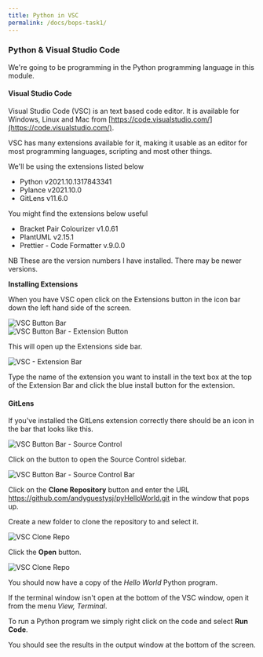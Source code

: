 ```yaml
---
title: Python in VSC
permalink: /docs/bops-task1/
---
```


### Python & Visual Studio Code

We're going to be programming in the Python programming language in this module. 

#### Visual Studio Code

Visual Studio Code (VSC) is an text based code editor. It is available for Windows, Linux and Mac from [https://code.visualstudio.com/](https://code.visualstudio.com/).  

VSC has many extensions available for it, making it usable as an editor for most programming languages, scripting and most other things.  

We'll be using the extensions listed below
* Python v2021.10.1317843341
* Pylance v2021.10.0
* GitLens v11.6.0
  
You might find the extensions below useful
* Bracket Pair Colourizer v1.0.61
* PlantUML v2.15.1
* Prettier - Code Formatter v.9.0.0

NB These are the version numbers I have installed. There may be newer versions.  

**Installing Extensions**

When you have VSC open click on the Extensions button in the icon bar down the left hand side of the screen.  

<centre>        
    <img src="{{ "/assets/img/vsc-ext.png" | relative_url }}" alt="VSC Button Bar" class="img-responsive">
</centre>
<BR>
<centre>        
    <img src="{{ "/assets/img/ext-btn.png" | relative_url }}" alt="VSC Button Bar - Extension Button" class="img-responsive">
</centre>

This will open up the Extensions side bar.  

<centre>        
    <img src="{{ "/assets/img/ext-bar.png" | relative_url }}" alt="VSC - Extension Bar" class="img-responsive">
</centre>

Type the name of the extension you want to install in the text box at the top of the Extension Bar and click the blue install button for the extension.  

#### GitLens

If you've installed the GitLens extension correctly there should be an icon in the bar that looks like this.  

<centre>        
    <img src="{{ "/assets/img/ext-git.png" | relative_url }}" alt="VSC Button Bar - Source Control" class="img-responsive">
</centre>

Click on the button to open the Source Control sidebar.  

<centre>        
    <img src="{{ "/assets/img/git-clone1.png" | relative_url }}" alt="VSC Button Bar - Source Control Bar" class="img-responsive">
</centre>

Click on the **Clone Repository** button and enter the URL https://github.com/andyguestysj/pyHelloWorld.git in the window that pops up.  

Create a new folder to clone the repository to and select it.  

<centre>        
    <img src="{{ "/assets/img/git-clone2.png" | relative_url }}" alt="VSC Clone Repo" class="img-responsive">
</centre>

Click the **Open** button.

<centre>        
    <img src="{{ "/assets/img/git-clone3.png" | relative_url }}" alt="VSC Clone Repo" class="img-responsive">
</centre>

You should now have a copy of the *Hello World* Python program.  

If the terminal window isn't open at the bottom of the VSC window, open it from the menu *View, Terminal*.  

To run a Python program we simply right click on the code and select **Run Code**.  

You should see the results in the output window at the bottom of the screen.

